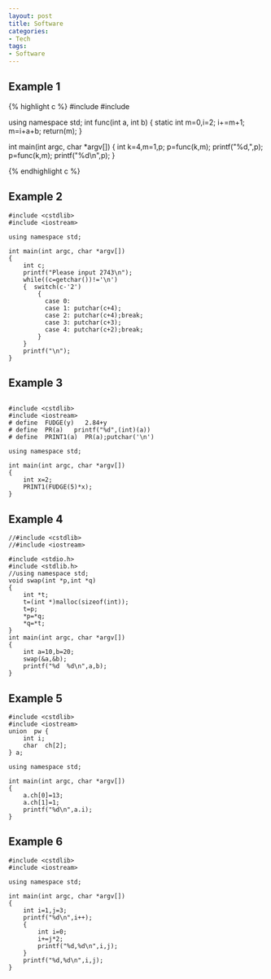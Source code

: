 ```yaml
---
layout: post
title: Software
categories:
- Tech
tags:
- Software
---
```


## Example 1

{% highlight c %}
#include <cstdlib>
#include <iostream>

using namespace std;
int func(int a, int b)
{
    static int m=0,i=2;
    i+=m+1;
    m=i+a+b;
    return(m);
}

int main(int argc, char *argv[])
{
    int k=4,m=1,p;
    p=func(k,m);
    printf("%d,",p);
    p=func(k,m);
    printf("%d\n",p);
}

{% endhighlight c %}

## Example 2
``` 
#include <cstdlib>
#include <iostream>

using namespace std;

int main(int argc, char *argv[])
{
    int c; 
    printf("Please input 2743\n");
    while((c=getchar())!='\n')
    {  switch(c-'2')
        {   
          case 0:
          case 1: putchar(c+4);
          case 2: putchar(c+4);break;
          case 3: putchar(c+3);
          case 4: putchar(c+2);break; 
        }  
    }
    printf("\n"); 
}
``` 

## Example 3

``` 

#include <cstdlib>
#include <iostream>
# define  FUDGE(y)   2.84+y
# define  PR(a)   printf("%d",(int)(a))
# define  PRINT1(a)  PR(a);putchar('\n')

using namespace std;

int main(int argc, char *argv[])
{
    int x=2;   
    PRINT1(FUDGE(5)*x);
}
``` 

## Example 4
``` 
//#include <cstdlib>
//#include <iostream>

#include <stdio.h>
#include <stdlib.h>
//using namespace std;
void swap(int *p,int *q)
{
    int *t;
    t=(int *)malloc(sizeof(int));
    t=p;
    *p=*q;
    *q=*t;
}
int main(int argc, char *argv[])
{
    int a=10,b=20;
    swap(&a,&b);
    printf("%d  %d\n",a,b);
}
``` 

## Example 5
``` 
#include <cstdlib>
#include <iostream>
union  pw {
    int i;
    char  ch[2];
} a;

using namespace std;

int main(int argc, char *argv[])
{
    a.ch[0]=13;
    a.ch[1]=1;
    printf("%d\n",a.i);
}
``` 

## Example 6
``` 
#include <cstdlib>
#include <iostream>

using namespace std;

int main(int argc, char *argv[])
{
    int i=1,j=3;
    printf("%d\n",i++);
    {
        int i=0;
        i+=j*2;
        printf("%d,%d\n",i,j);
    }
    printf("%d,%d\n",i,j);
}
``` 
